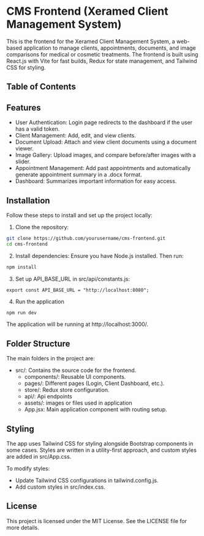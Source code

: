 # CMS Frontend (Xeramed Client Management System)

This is the frontend for the Xeramed Client Management System, a web-based application to manage clients, appointments, documents, and image comparisons for medical or cosmetic treatments. The frontend is built using React.js with Vite for fast builds, Redux for state management, and Tailwind CSS for styling.

## Table of Contents


## Features

- User Authentication: Login page redirects to the dashboard if the user has a valid token.
- Client Management: Add, edit, and view clients.
- Document Upload: Attach and view client documents using a document viewer.
- Image Gallery: Upload images, and compare before/after images with a slider.
- Appointment Management: Add past appointments and automatically generate appointment summary in a .docx format.
- Dashboard: Summarizes important information for easy access.

## Installation

Follow these steps to install and set up the project locally:

1. Clone the repository:

```bash
git clone https://github.com/yourusername/cms-frontend.git
cd cms-frontend
```

2. Install dependencies: Ensure you have Node.js installed. Then run:

```bash
npm install
```

3. Set up API_BASE_URL in src/api/constants.js: 
```env 
export const API_BASE_URL = "http://localhost:8080";
```

4. Run the application
```bash
npm run dev

```

The application will be running at http://localhost:3000/.


## Folder Structure

The main folders in the project are:

- src/: Contains the source code for the frontend.
    - components/: Reusable UI components.
    - pages/: Different pages (Login, Client Dashboard, etc.).
    - store/: Redux store configuration.
    - api/: Api endpoints
    - assets/: images or files used in application
    - App.jsx: Main application component with routing setup.


## Styling

The app uses Tailwind CSS for styling alongside Bootstrap components in some cases. Styles are written in a utility-first approach, and custom styles are added in src/App.css.

To modify styles:

- Update Tailwind CSS configurations in tailwind.config.js.
- Add custom styles in src/index.css.

## License

This project is licensed under the MIT License. See the LICENSE file for more details.
